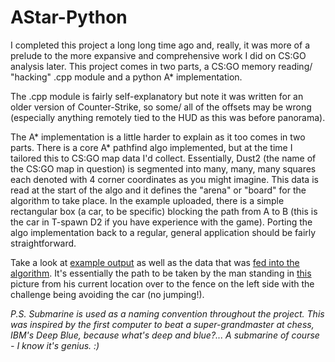 # AStar-Python

I completed this project a long long time ago and, really, it was more of a prelude to the more expansive and comprehensive work I did on CS:GO analysis later. This project comes in two parts, a CS:GO memory reading/ "hacking" .cpp module and a python A* implementation.

The .cpp module is fairly self-explanatory but note it was written for an older version of Counter-Strike, so some/ all of the offsets may be wrong (especially anything remotely tied to the HUD as this was before panorama). 

The A* implementation is a little harder to explain as it too comes in two parts. There is a core A* pathfind algo implemented, but at the time I tailored this to CS:GO map data I'd collect. Essentially, Dust2 (the name of the CS:GO map in question) is segmented into many, many, many squares each denoted with 4 corner coordinates as you might imagine. This data is read at the start of the algo and it defines the "arena" or "board" for the algorithm to take place. In the example uploaded, there is a simple rectangular box (a car, to be specific) blocking the path from A to B (this is the car in T-spawn D2 if you have experience with the game). Porting the algo implementation back to a regular, general application should be fairly straightforward. 

Take a look at [example output](https://github.com/MSDOSMAN/AStar-Python/blob/master/Example%20Output.png) as well as the data that was [fed into the algorithm](https://github.com/MSDOSMAN/AStar-Python/blob/master/Python%20Pathfinding/submarineD2.txt). It's essentially the path to be taken by the man standing in [this](https://github.com/MSDOSMAN/AStar-Python/blob/master/Example%20Map%20Location.png) picture from his current location over to the fence on the left side with the challenge being avoiding the car (no jumping!).

*P.S.*
*Submarine is used as a naming convention throughout the project. This was inspired by the first computer to beat a super-grandmaster at chess, IBM's Deep Blue, because what's deep and blue?... A submarine of course - I know it's genius. :)*
